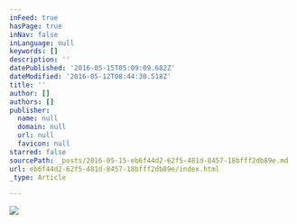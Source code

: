```yaml
---
inFeed: true
hasPage: true
inNav: false
inLanguage: null
keywords: []
description: ''
datePublished: '2016-05-15T05:09:09.682Z'
dateModified: '2016-05-12T08:44:30.518Z'
title: ''
author: []
authors: []
publisher:
  name: null
  domain: null
  url: null
  favicon: null
starred: false
sourcePath: _posts/2016-05-15-eb6f44d2-62f5-481d-8457-18bfff2db89e.md
url: eb6f44d2-62f5-481d-8457-18bfff2db89e/index.html
_type: Article

---
```

![](https://the-grid-user-content.s3-us-west-2.amazonaws.com/2b9d0cb1-853e-4d30-9032-d7ead28c68d1.jpg)